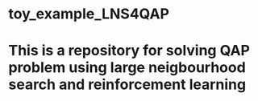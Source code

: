 # toy_example_LNS4QAP
# This is a repository for solving QAP problem using large neigbourhood search and reinforcement learning
